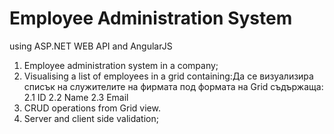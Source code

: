 # Employee Administration System
using ASP.NET WEB API and AngularJS
1.	Employee administration system in a company;
2.	Visualising a list of employees in a grid containing:Да се визуализира списък на служителите на фирмата под формата на Grid съдържащa:
2.1	ID
2.2	Name
2.3	Email
3.	CRUD operations from Grid view.
4.	Server and client side validation;
